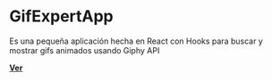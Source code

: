 # GifExpertApp

Es una pequeña aplicación hecha en React con Hooks para buscar y mostrar gifs animados usando Giphy API

[**Ver**](https://kungfucoding23.github.io/GiffExpertApp/)

